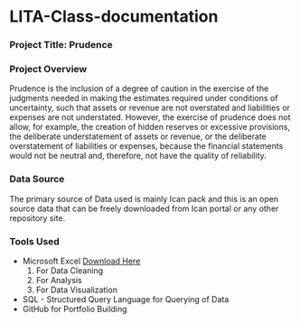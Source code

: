# LITA-Class-documentation
### Project Title: Prudence
### Project Overview
Prudence is the inclusion of a degree of caution in the exercise of the judgments
needed in making the estimates required under conditions of uncertainty, such
that assets or revenue are not overstated and liabilities or expenses are not
understated. However, the exercise of prudence does not allow, for example, the
creation of hidden reserves or excessive provisions, the deliberate understatement
of assets or revenue, or the deliberate overstatement of liabilities or expenses,
because the financial statements would not be neutral and, therefore, not have
the quality of reliability.
### Data Source
The primary source of Data used is mainly Ican pack and this is an open source data that can be freely downloaded from Ican portal or any other repository site.

### Tools Used
- Microsoft Excel [Download Here](https://www.microsoft.com)
  1. For Data Cleaning
  2. For Analysis
  3. For Data Visualization
- SQL - Structured Query Language for Querying of Data
- GitHub for Portfolio Building

